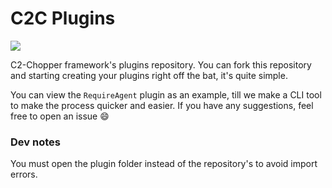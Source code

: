 # C2C Plugins

<img src="https://github.com/Chopper-C2-Framework/c2c-plugins/assets/62627838/7d8fe792-9cab-4d8d-99e2-830fafd90869" w=300>

C2-Chopper framework's plugins repository. You can fork this repository and starting creating your plugins right off the bat, it's quite simple. 

You can view the `RequireAgent` plugin as an example, till we make a CLI tool to make the process quicker and easier. 
If you have any suggestions, feel free to open an issue 😄


### Dev notes
You must open the plugin folder instead of the repository's to avoid import errors.
